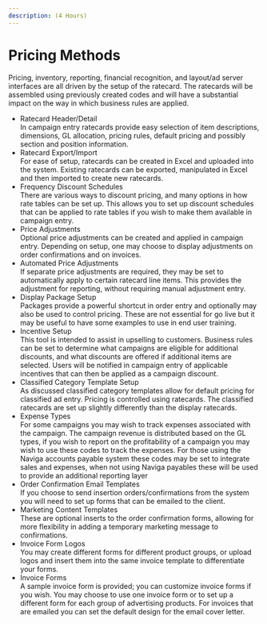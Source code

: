 ```yaml
---
description: (4 Hours)
---
```


# Pricing Methods

Pricing, inventory, reporting, financial recognition, and layout/ad server interfaces are all driven by the setup of the ratecard. The ratecards will be assembled using previously created codes and will have a substantial impact on the way in which business rules are applied.

* Ratecard Header/Detail\
  In campaign entry ratecards provide easy selection of item descriptions, dimensions, GL allocation, pricing rules, default pricing and possibly section and position information.
* Ratecard Export/Import\
  For ease of setup, ratecards can be created in Excel and uploaded into the system. Existing ratecards can be exported, manipulated in Excel and then imported to create new ratecards.
* Frequency Discount Schedules\
  There are various ways to discount pricing, and many options in how rate tables can be set up. This allows you to set up discount schedules that can be applied to rate tables if you wish to make them available in campaign entry.
* Price Adjustments\
  Optional price adjustments can be created and applied in campaign entry. Depending on setup, one may choose to display adjustments on order confirmations and on invoices.
* Automated Price Adjustments\
  If separate price adjustments are required, they may be set to automatically apply to certain ratecard line items. This provides the adjustment for reporting, without requiring manual adjustment entry.
* Display Package Setup\
  Packages provide a powerful shortcut in order entry and optionally may also be used to control pricing. These are not essential for go live but it may be useful to have some examples to use in end user training.
* Incentive Setup\
  This tool is intended to assist in upselling to customers. Business rules can be set to determine what campaigns are eligible for additional discounts, and what discounts are offered if additional items are selected. Users will be notified in campaign entry of applicable incentives that can then be applied as a campaign discount.
* Classified Category Template Setup\
  As discussed classified category templates allow for default pricing for classified ad entry. Pricing is controlled using ratecards. The classified ratecards are set up slightly differently than the display ratecards.
* Expense Types\
  For some campaigns you may wish to track expenses associated with the campaign. The campaign revenue is distributed based on the GL types, if you wish to report on the profitability of a campaign you may wish to use these codes to track the expenses. For those using the Naviga accounts payable system these codes may be set to integrate sales and expenses, when not using Naviga payables these will be used to provide an additional reporting layer
* Order Confirmation Email Templates\
  If you choose to send insertion orders/confirmations from the system you will need to set up forms that can be emailed to the client.
* Marketing Content Templates\
  These are optional inserts to the order confirmation forms, allowing for more flexibility in adding a temporary marketing message to confirmations.
* Invoice Form Logos\
  You may create different forms for different product groups, or upload logos and insert them into the same invoice template to differentiate your forms.
* Invoice Forms\
  A sample invoice form is provided; you can customize invoice forms if you wish. You may choose to use one invoice form or to set up a different form for each group of advertising products. For invoices that are emailed you can set the default design for the email cover letter.
